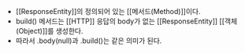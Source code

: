 - [[ResponseEntity]]의 정의되어 있는 [[메서드(Method)]]이다.
- build() 메서드는 [[HTTP]] 응답의 body가 없는 [[ResponseEntity]] [[객체(Object)]]를 생성한다.
- 따라서 .body(null)과 .build()는 같은 의미가 된다.
